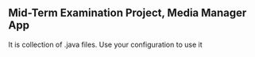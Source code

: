 <h2>Mid-Term Examination Project, Media Manager App</h2>
<p>It is collection of .java files. Use your configuration to use it</p>
